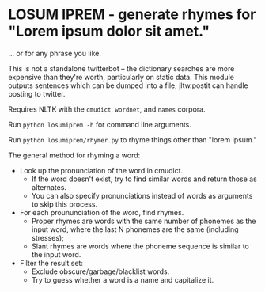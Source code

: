 # LOSUM IPREM - generate rhymes for "Lorem ipsum dolor sit amet."
... or for any phrase you like.

This is not a standalone twitterbot – the dictionary searches are more expensive than they're worth, particularly on static data. This module outputs sentences which can be dumped into a file; jltw.postit can handle posting to twitter.

Requires NLTK with the `cmudict`, `wordnet`, and `names` corpora.

Run `python losumiprem -h` for command line arguments.

Run `python losumiprem/rhymer.py` to rhyme things other than "lorem ipsum."

The general method for rhyming a word:

* Look up the pronunciation of the word in cmudict.
  * If the word doesn't exist, try to find similar words and return those as alternates.
  * You can also specify pronunciations instead of words as arguments to skip this process.
* For each proununciation of the word, find rhymes.
  * Proper rhymes are words with the same number of phonemes as the input word, where the last N phonemes are the same (including stresses);
  * Slant rhymes are words where the phoneme sequence is similar to the input word.
* Filter the result set:
    * Exclude obscure/garbage/blacklist words.
    * Try to guess whether a word is a name and capitalize it.

